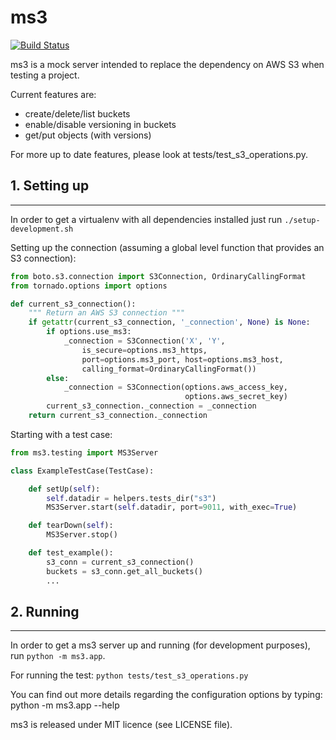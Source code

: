 # ms3

[![Build Status](https://secure.travis-ci.org/skoobe/ms3.png)](http://secure.travis-ci.org/skoobe/ms3)

ms3 is a mock server intended to replace the dependency on AWS S3 when testing a project.

Current features are:
- create/delete/list buckets
- enable/disable versioning in buckets
- get/put objects (with versions)


For more up to date features, please look at tests/test_s3_operations.py.

## 1. Setting up
-------------
In order to get a virtualenv with all dependencies installed just run `./setup-development.sh`

Setting up the connection (assuming a global level function that provides an S3 connection):
```python
from boto.s3.connection import S3Connection, OrdinaryCallingFormat
from tornado.options import options

def current_s3_connection():
    """ Return an AWS S3 connection """
    if getattr(current_s3_connection, '_connection', None) is None:
        if options.use_ms3:
            _connection = S3Connection('X', 'Y',
                is_secure=options.ms3_https,
                port=options.ms3_port, host=options.ms3_host,
                calling_format=OrdinaryCallingFormat())
        else:
            _connection = S3Connection(options.aws_access_key,
                                       options.aws_secret_key)
        current_s3_connection._connection = _connection
    return current_s3_connection._connection
```

Starting with a test case:
```python
from ms3.testing import MS3Server

class ExampleTestCase(TestCase):

    def setUp(self):
        self.datadir = helpers.tests_dir("s3")
        MS3Server.start(self.datadir, port=9011, with_exec=True)

    def tearDown(self):
        MS3Server.stop()

    def test_example():
        s3_conn = current_s3_connection()
        buckets = s3_conn.get_all_buckets()
        ...
```

## 2. Running
----------
In order to get a ms3 server up and running (for development purposes), run `python -m ms3.app`.

For running the test: `python tests/test_s3_operations.py`

You can find out more details regarding the configuration options by typing:
    python -m ms3.app --help


ms3 is released under MIT licence (see LICENSE file).
